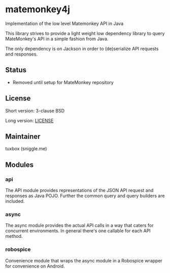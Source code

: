 # matemonkey4j
Implementation of the low level Matemonkey  API in Java

This library strives to provide a light weight low dependency library to query MateMonkey's API in a simple fashion from Java.

The only dependency is on Jackson in order to (de)serialize API requests and responses.

## Status
* Removed until setup for MateMonkey repository

## License
Short version: 3-clause BSD

Long version: [LICENSE](LICENSE)


## Maintainer
tuxbox (sniggle.me)

## Modules
### api
The API module provides representations of the JSON API request and responses as Java POJO.
Further the common query and query builders are included.

### async
The async module provides the actual API calls in a way that caters for concurrent environments.
In general there's one callable for each API method.

### robospice
Convenience module that wraps the async module in a Robospice wrapper for convenience on Android.
